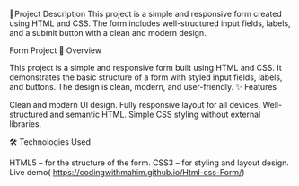 
📜Project Description This project is a simple and responsive form created using HTML and CSS. The form includes well-structured input fields, labels, and a submit button with a clean and modern design.

Form Project
📌 Overview

This project is a simple and responsive form built using HTML and CSS. It demonstrates the basic structure of a form with styled input fields, labels, and buttons. The design is clean, modern, and user-friendly.
✨ Features

Clean and modern UI design.
Fully responsive layout for all devices.
Well-structured and semantic HTML.
Simple CSS styling without external libraries.

🛠️ Technologies Used

HTML5 – for the structure of the form.
CSS3 – for styling and layout design.
Live demo( https://codingwithmahim.github.io/Html-css-Form/)
